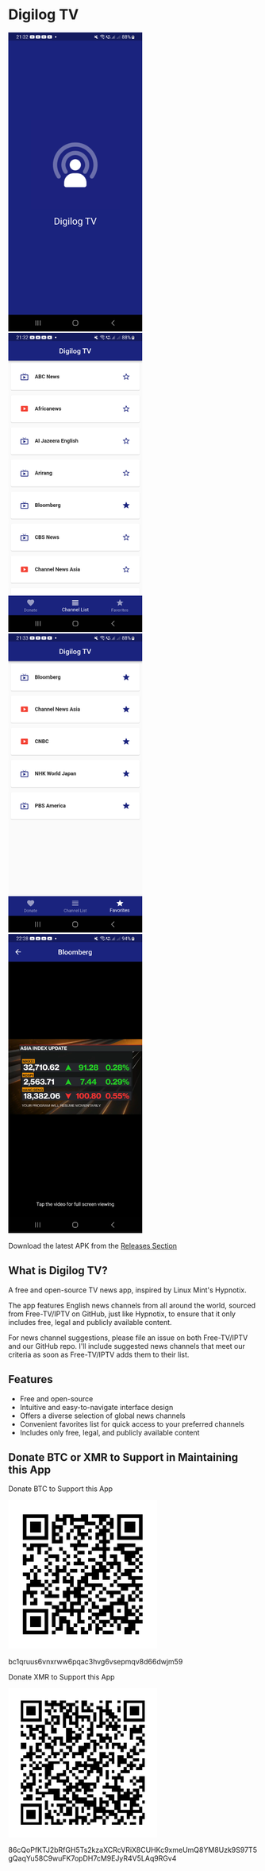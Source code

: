 # Digilog TV

<img src="screenshots/screenshot1.png" alt="Screenshot 1" width="270" height="602"><img src="screenshots/screenshot2.png" alt="Screenshot 2" width="270" height="602"><img src="screenshots/screenshot3.png" alt="Screenshot 3" width="270" height="602"><img src="screenshots/screenshot4.png" alt="Screenshot 4" width="270" height="602">

Download the latest APK from the [Releases Section](https://github.com/aldrinzigmundv/thirdbank/releases/latest)

## What is Digilog TV?

A free and open-source TV news app, inspired by Linux Mint's Hypnotix.

The app features English news channels from all around the world, sourced from Free-TV/IPTV on GitHub, just like Hypnotix, to ensure that it only includes free, legal and publicly available content.

For news channel suggestions, please file an issue on both Free-TV/IPTV and our GitHub repo. I'll include suggested news channels that meet our criteria as soon as Free-TV/IPTV adds them to their list.

## Features
* Free and open-source
* Intuitive and easy-to-navigate interface design
* Offers a diverse selection of global news channels
* Convenient favorites list for quick access to your preferred channels
* Includes only free, legal, and publicly available content

## Donate BTC or XMR to Support in Maintaining this App

Donate BTC to Support this App

<img src="assets/images/bitcoin.png" alt="BTC Wallet QR Code" width="300" height="300">

bc1qruus6vnxrww6pqac3hvg6vsepmqv8d66dwjm59

Donate XMR to Support this App

<img src="assets/images/monero.png" alt="XMR Wallet QR Code" width="300" height="300">

86cQoPfKTJ2bRfGH5Ts2kzaXCRcVRiX8CUHKc9xmeUmQ8YM8Uzk9S97T5gQaqYu58C9wuFK7opDH7cM9EJyR4V5LAq9RGv4